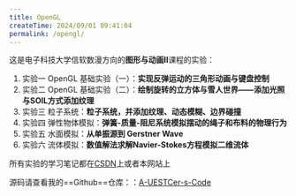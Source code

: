 ```yaml
---
title: OpenGL
createTime: 2024/09/01 09:41:04
permalink: /opengl/
---
```




这是电子科技大学信软数漫方向的**图形与动画Ⅱ**课程的实验：

1. 实验一 OpenGL 基础实验（一）：**实现反弹运动的三角形动画与键盘控制**
2. 实验二 OpenGL 基础实验（二）：**绘制旋转的立方体与雪人世界——添加光照与SOIL方式添加纹理**
3. 实验三 粒子系统：**粒子系统，并添加纹理、动态模糊、边界碰撞**
4. 实验四 弹性物体模拟：**弹簧-质量-阻尼系统模拟摆动的绳子和布料的物理行为**
5. 实验五 水面模拟：**从单振源到 Gerstner Wave**
6. 实验六 流体模拟：**数值解法求解Navier-Stokes方程模拟二维流体**

所有实验的学习笔记都在[CSDN](https://blog.csdn.net/WJwwwwwww?spm=1011.2415.3001.5343)上或者本网站上

源码请查看我的==Github==仓库：：[A-UESTCer-s-Code](https://github.com/PLUS-WAVE/A-UESTCer-s-Code/tree/master/B.%E5%A4%A7%E4%BA%8C%E4%B8%8B/%E5%9B%BE%E5%BD%A2%E4%B8%8E%E5%8A%A8%E7%94%BB%E2%85%A1)
